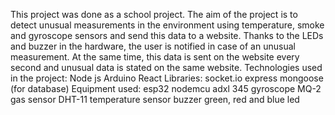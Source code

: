 This project was done as a school project. The aim of the project is to detect unusual measurements in the environment using temperature, smoke and gyroscope sensors and send this data to a website. Thanks to the LEDs and buzzer in the hardware, the user is notified in case of an unusual measurement. At the same time, this data is sent on the website every second and unusual data is stated on the same website.  Technologies used in the project: Node js Arduino React  Libraries: socket.io express mongoose (for database)  Equipment used: esp32 nodemcu adxl 345 gyroscope MQ-2 gas sensor DHT-11 temperature sensor buzzer green, red and blue led
